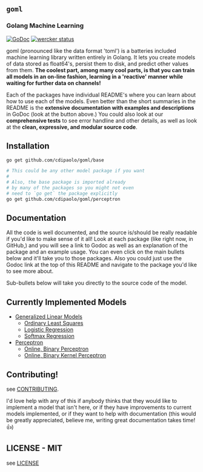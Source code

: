 ## `goml`
### Golang Machine Learning

[![GoDoc](https://godoc.org/github.com/cdipaolo/goml?status.svg)](https://godoc.org/github.com/cdipaolo/goml)
[![wercker status](https://app.wercker.com/status/50a8cfa6170784809e3308941212cef4/s "wercker status")](https://app.wercker.com/project/bykey/50a8cfa6170784809e3308941212cef4)

goml (pronounced like the data format 'toml') is a batteries included machine learning library written entirely in Golang. It lets you create models of data stored as float64's, persist them to disk, and predict other values from them. **The coolest part, among many cool parts, is that you can train all models in an on-line fashion, learning in a 'reactive' manner while waiting for further data on channels!**

Each of the packages have individual README's where you can learn about how to use each of the models. Even better than the short summaries in the README is the **extensive documentation with examples and descriptions** in GoDoc (look at the button above.) You could also look at our **comprehensive tests** to see error handline and other details, as well as look at the **clean, expressive, and modular source code**.

## Installation

```bash
go get github.com/cdipaolo/goml/base

# This could be any other model package if you want
#
# Also, the base package is imported already
# by many of the packages so you might not even
# need to `go get` the package explicitly
go get github.com/cdipaolo/goml/perceptron
```

## Documentation

All the code is well documented, and the source is/should be really readable if you'd like to make sense of it all! Look at each package (like right now, in GitHub,) and you will see a link to Godoc as well as an explanation of the package and an example usage. You can even click on the main bullets below and it'll take you to those packages. Also you could just use the Godoc link at the top of this README and navigate to the package you'd like to see more about.

Sub-bullets below will take you directly to the source code of the model.

## Currently Implemented Models

- [Generalized Linear Models](linear/)
  * [Ordinary Least Squares](linear/linear.go)
  * [Logistic Regression](linear/logistic.go)
  * [Softmax Regression](linear/softmax.go)
- [Perceptron](perceptron/)
  * [Online, Binary Perceptron](perceptron/perceptron.go)
  * [Online, Binary Kernel Perceptron](perceptron/kernel_perceptron.go)

## Contributing!

see [CONTRIBUTING](CONTRIBUTING.md).

I'd love help with any of this if anybody thinks that they would like to implement a model that isn't here, or if they have improvements to current models implemented, or if they want to help with documentation (this would be greatly appreciated, believe me, writing great documentation takes time! :+1:)

## LICENSE - MIT

see [LICENSE](LICENSE)
